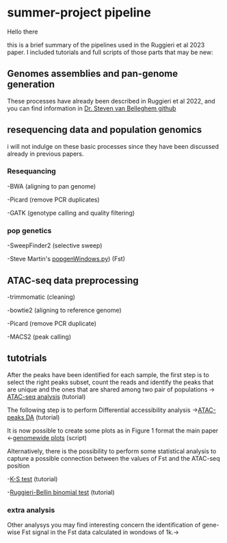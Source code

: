# summer-project pipeline
Hello there

this is a brief summary of the pipelines used in the Ruggieri et al 2023 paper. I included tutorials and full scripts of those parts that may be new:
## Genomes assemblies and pan-genome generation
These processes have already been described in  Ruggieri et al 2022, and you can find information in [Dr. Steven van Belleghem github](https://github.com/StevenVB12/Genomics) 
## resequencing data and population genomics
i will not indulge on these basic processes since they have been discussed already in previous papers.
### Resequancing
-BWA (aligning to pan genome)

-Picard (remove PCR duplicates)

-GATK (genotype calling and quality filtering)
### pop genetics
-SweepFinder2 (selective sweep)

-Steve Martin's [popgenWindows.py](https://github.com/simonhmartin/genomics_general)) (Fst)

## ATAC-seq data preprocessing

-trimmomatic (cleaning)

-bowtie2 (aligning to reference genome)

-Picard (remove PCR duplicate)

-MACS2 (peak calling)


## tutotrials

After the peaks have been identified for each sample, the first step is to select the right peaks subset, count the reads and identify the peaks that are unique and the ones that
are shared among two pair of populations -> [ATAC-seq analysis](https://github.com/DNAcastigator/summer-project/blob/main/ATAC-seq%20analysis.md) (tutorial)

The following step is to perform Differential accessibility analysis ->[ATAC-peaks DA](https://github.com/DNAcastigator/summer-project/blob/main/Differential%20Accessibility%20ATAC-peaks.md) (tutorial)

It is now possible to create some plots as in Figure 1 format the main paper <-[genomewide plots](https://github.com/DNAcastigator/summer-project/blob/main/scripts/genomewide.plot.functions.R) (script)

Alternatively, there is the possibility to perform some statistical analysis to capture a possible connection between the values of Fst and the ATAC-seq position

-[K-S test](https://github.com/DNAcastigator/summer-project/blob/main/Kolmogorov%20Smirnov%20test.md) (tutorial)

-[Ruggieri-Bellin binomial test](https://github.com/DNAcastigator/summer-project/blob/main/RBb%20test.md) (tutorial)

### extra analysis
Other analysys you may find interesting concern the identification of gene-wise Fst signal in the Fst data calculated in wondows of 1k.->
